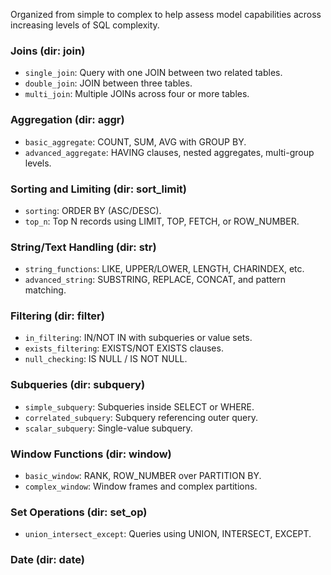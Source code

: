 Organized from simple to complex to help assess model capabilities across increasing levels of SQL complexity.

### Joins (dir: join)
- `single_join`: Query with one JOIN between two related tables.
- `double_join`: JOIN between three tables.
- `multi_join`: Multiple JOINs across four or more tables.

### Aggregation (dir: aggr)
- `basic_aggregate`: COUNT, SUM, AVG with GROUP BY.
- `advanced_aggregate`: HAVING clauses, nested aggregates, multi-group levels.

### Sorting and Limiting (dir: sort_limit)
- `sorting`: ORDER BY (ASC/DESC).
- `top_n`: Top N records using LIMIT, TOP, FETCH, or ROW_NUMBER.

### String/Text Handling (dir: str)
- `string_functions`: LIKE, UPPER/LOWER, LENGTH, CHARINDEX, etc.
- `advanced_string`: SUBSTRING, REPLACE, CONCAT, and pattern matching.

### Filtering (dir: filter)
- `in_filtering`: IN/NOT IN with subqueries or value sets.
- `exists_filtering`: EXISTS/NOT EXISTS clauses.
- `null_checking`: IS NULL / IS NOT NULL.

### Subqueries (dir: subquery)
- `simple_subquery`: Subqueries inside SELECT or WHERE.
- `correlated_subquery`: Subquery referencing outer query.
- `scalar_subquery`: Single-value subquery.

### Window Functions (dir: window)
- `basic_window`: RANK, ROW_NUMBER over PARTITION BY.
- `complex_window`: Window frames and complex partitions.

### Set Operations (dir: set_op)
- `union_intersect_except`: Queries using UNION, INTERSECT, EXCEPT.

### Date (dir: date)
